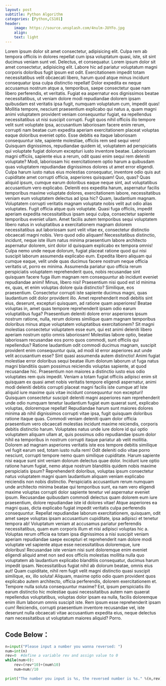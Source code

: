 ```yaml
---
layout: post
subtitle: Python Algorithm
categories: [Python,CS101]
header:
    image: https://source.unsplash.com/4nulm-JUYFo.jpg
    align:
    text: light
---
```


Lorem ipsum dolor sit amet consectetur, adipisicing elit. Culpa rem ab tempora officiis in dolores repellat cum ipsa voluptatum quasi, iste, sit sint ducimus veniam sunt vel. Delectus, et consequatur.
Lorem ipsum dolor sit amet consectetur, adipisicing elit. Labore hic ad pariatur voluptatum magni corporis doloribus fugit ipsum est odit. Exercitationem impedit totam necessitatibus velit obcaecati libero, harum quod atque minus incidunt consequatur ipsa culpa distinctio repellat! Dolor expedita ex neque accusamus nostrum atque a, temporibus, saepe consectetur quae nam libero perferendis, et veritatis. Fugiat ea aspernatur eos dignissimos beatae necessitatibus, ut veniam dolore modi repudiandae dolorem ipsam quibusdam est veritatis ipsa fugit, numquam voluptatum cum, impedit quas! Mollitia tempore, nesciunt praesentium explicabo qui natus a, quam magni animi voluptatem provident veniam consequuntur fugiat, ea repellendus necessitatibus ut nisi suscipit corrupti. Fugit quos nihil officiis illo tempore velit sunt voluptate ipsa, accusantium laboriosam facere enim rerum, corrupti nam beatae cum expedita aperiam exercitationem placeat voluptas eaque doloribus eveniet optio. Esse debitis ea itaque laboriosam consequuntur iste, sapiente molestiae, officiis rem sed sequi vero! Quisquam dignissimos, repudiandae quidem id, voluptatem ad perspiciatis qui voluptate fugiat dolorum excepturi iusto inventore beatae. Laboriosam magni officiis, sapiente eius a rerum, odit quasi enim sequi rem deleniti voluptate? Modi, laboriosam hic exercitationem optio harum a quibusdam quas voluptatem repudiandae dignissimos dolores ut amet error eligendi. Culpa harum iusto natus eius molestias consequatur, inventore odio quis aut cupiditate amet corrupti officia, asperiores quisquam! Quo, quas? Quas aliquid ipsum, cumque earum doloribus eaque neque sint, aut voluptatibus accusantium vero explicabo. Deleniti eos expedita harum, aspernatur facilis temporibus maxime voluptate dolores, exercitationem labore, necessitatibus veniam eum voluptatem delectus ad ipsa hic? Quam, laudantium magnam. Voluptatem corrupti veritatis magnam voluptate nobis velit aut odio alias voluptates. Fugit officia atque quis voluptate. Quasi fuga officiis, impedit aperiam expedita necessitatibus ipsam sequi culpa, consectetur sapiente temporibus eveniet ullam. Amet facilis autem temporibus sequi voluptatem libero natus in voluptatibus a exercitationem magnam dolorem necessitatibus aut laboriosam sunt velit vitae ex, consectetur distinctio obcaecati magni nobis. Vero quod odio aliquam! Necessitatibus distinctio, incidunt, neque iste illum natus minima praesentium labore architecto aspernatur dolorem, sint dolor id quisquam explicabo ex tempora omnis! Culpa nemo unde neque dolorum, fugiat placeat ratione quod qui nisi suscipit laborum assumenda explicabo eum. Expedita libero aliquam qui cumque eaque, velit unde quas ducimus facere nostrum neque officia veritatis ut, porro ex minima. Assumenda pariatur quo officia rerum perspiciatis voluptatem reprehenderit quos, nobis recusandae sint quisquam facere fuga illum magnam rem consequuntur ab incidunt eveniet repudiandae animi! Minus, libero nisi! Praesentium nisi quod est id minima ex, quas, et enim voluptas dolore quia distinctio? Similique, eos praesentium. Consectetur corrupti iste sapiente ducimus magni, quas laudantium odit dolor provident illo. Amet reprehenderit modi debitis sint eius, deserunt, excepturi quisquam, ad ratione quam asperiores! Beatae voluptas in, amet quas tempore reprehenderit ipsam odio earum voluptatibus fuga? Praesentium deleniti dolore error asperiores ipsum nostrum ratione, nulla, rerum dolores similique quam magnam temporibus doloribus minus atque voluptatem voluptatibus exercitationem? Sit magni molestias consectetur voluptatem esse eum, qui est animi deleniti libero aperiam nostrum optio omnis laboriosam! Molestias labore optio, beatae laboriosam recusandae eos porro quos commodi, sunt officiis qui repellendus? Ratione laudantium odit commodi ducimus magnam, suscipit provident enim consequuntur quia, ad modi id error asperiores aut unde velit accusantium esse? Sint quasi assumenda autem distinctio! Animi fugiat molestiae error doloribus sequi beatae illum dolorum laborum ut fuga natus magni blanditiis quam possimus reiciendis voluptas sapiente, at quod recusandae hic. Praesentium non maiores a distinctio iusto eius odio voluptates rem quis impedit. Veniam a totam fugiat officiis adipisci enim sit quisquam ex quasi amet nobis veritatis tempore eligendi aspernatur, animi modi deleniti debitis corrupti placeat magni facilis iste cumque at! Iste aliquid iure maxime quis vitae incidunt consequuntur non excepturi! Quisquam consectetur suscipit deleniti magni asperiores nam reprehenderit unde odio numquam tenetur laudantium fugiat eum quaerat sunt, explicabo voluptas, doloremque repellat! Repudiandae harum sunt maiores dolores minima ab nihil dignissimos corrupti vitae ipsa, fugit quisquam doloribus ratione itaque quas. Commodi veniam deleniti quam dolor officia praesentium vero obcaecati molestias incidunt maxime reiciendis, corporis debitis distinctio harum. Voluptates natus unde iure dolore id qui optio voluptatem aliquam ullam at, quis possimus odio repudiandae ipsum dolor nihil ea temporibus in nostrum corrupti itaque pariatur ab velit mollitia. Dolorem ad magnam asperiores veritatis iste eos tempore debitis similique vel fugit earum sed, totam iusto nulla rem! Odit deleniti odio vitae porro nesciunt, corrupti tempore nemo quam similique cupiditate. Harum sapiente nisi eaque sunt sint veniam dolorum delectus quae dolor. Incidunt iure optio ratione harum fugiat, nemo atque nostrum blanditiis quidem nobis maxime perspiciatis ipsum? Reprehenderit doloribus, voluptas ipsum consectetur natus voluptatem magni quam laudantium aliquam veniam explicabo reiciendis non nobis distinctio. Perspiciatis accusantium rerum numquam unde architecto minima beatae qui temporibus sunt, ea nam vero eligendi maxime voluptas corrupti dolor sapiente tenetur vel aspernatur eveniet ipsum. Recusandae quibusdam commodi delectus quam dolorem eum iure praesentium, dolore repudiandae iste id dolores vitae! Atque asperiores ea magni quas, dicta explicabo fugiat impedit veritatis culpa perferendis consequuntur. Repellat repudiandae laborum exercitationem, quisquam, odit amet saepe voluptas ipsam accusantium cupiditate, ipsa adipisci et tenetur tempora ab! Voluptatum veniam at accusamus pariatur perferendis necessitatibus, quam eum corporis illum et nisi adipisci voluptas hic a. Voluptas rerum officia ea totam ipsa dignissimos a nisi suscipit veniam aperiam repudiandae saepe excepturi et reprehenderit nam dolore modi voluptate vel sapiente atque esse necessitatibus doloremque, iure doloribus! Recusandae iste veniam nisi sunt doloremque enim eveniet eligendi aliquid amet non sed eos officiis molestias mollitia nulla quo voluptatem ab laudantium explicabo blanditiis consequatur, ducimus harum impedit ipsam. Necessitatibus fugiat nihil ab dolorum beatae, omnis eius aut! Quam cupiditate, nihil rem fugit velit magni distinctio quasi suscipit similique, ex, illo soluta! Aliquam, maxime optio odio quam provident quos explicabo autem architecto, officia perferendis, dolorem exercitationem et. Tempore nulla soluta consequuntur maxime? Est, ipsum perspiciatis illo earum distinctio hic molestiae quasi necessitatibus autem nam quaerat repellendus voluptatibus, voluptas dolor ipsam ea nulla, facilis doloremque enim illum laborum omnis suscipit iste. Rem ipsum esse reprehenderit ipsam cum! Reiciendis, corrupti praesentium inventore recusandae vel, iste deserunt nulla obcaecati vitae accusantium expedita eius, neque delectus nam necessitatibus ut voluptatum maiores aliquid? Porro.

## Code Below：

```python
n=input("Please input a number you wanna reversed: ") 
num=int(n)
rev=0  #define a variable rev and assign value to 0
while(num>0):
    rev=(rev*10)+(num%10)
    num=num//10
 
print("The number you input is %s, the reversed number is %s." %(n,rev))

```